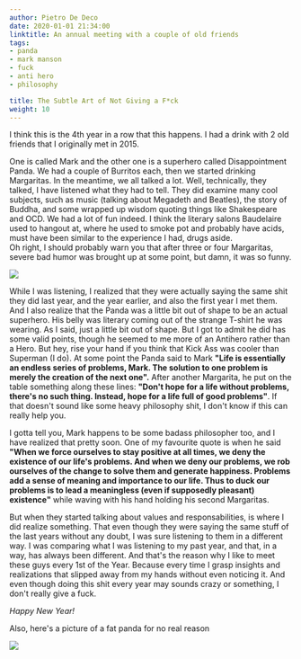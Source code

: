 ```yaml
---
author: Pietro De Deco
date: 2020-01-01 21:34:00 
linktitle: An annual meeting with a couple of old friends
tags:
- panda
- mark manson
- fuck
- anti hero
- philosophy

title: The Subtle Art of Not Giving a F*ck
weight: 10
---
```


I think this is the 4th year in a row that this happens. I had a drink with 2 old friends that I originally met in 2015.
<!--more-->

One is called Mark and the other one is a superhero called Disappointment Panda. We had a couple of Burritos each, then we started drinking Margaritas. In the meantime, we all talked a lot. Well, technically, they talked, I have listened what they had to tell. They did examine many cool subjects, such as music (talking about Megadeth and Beatles), the story of Buddha, and some wrapped up wisdom quoting things like Shakespeare and OCD. We had a lot of fun indeed. I think the literary salons Baudelaire used to hangout at, where he used to smoke pot and probably have acids, must have been similar to the experience I had, drugs aside.\
Oh right, I should probably warn you that after three or four Margaritas, severe bad humor was brought up at some point, but damn, it was so funny. 


![](/img/sub_cov.png)

While I was listening, I realized that they were actually saying the same shit they did last year, and the year earlier, and also the first year I met them.\
And I also realize that the Panda was a little bit out of shape to be an actual superhero. His belly was literary coming out of the strange T-shirt he was wearing. As I said, just a little bit out of shape. But I got to admit he did has some valid points, though he seemed to me more of an Antihero rather than a Hero. But hey, rise your hand if you think that Kick Ass was cooler than Superman (I do). At some point the Panda said to Mark **"Life is essentially an endless series of problems, Mark. The solution to one problem is merely the creation of the next one".** After another Margarita, he put on the table something along these lines: **"Don't hope for a life without problems, there's no such thing. Instead, hope for a life full of good problems"**. If that doesn't sound like some heavy philosophy shit, I don't know if this can really help you. 

I gotta tell you, Mark happens to be some badass philosopher too, and I have realized that pretty soon. One of my favourite quote is when he said **"When we force ourselves to stay positive at all times, we deny the existence of our life's problems. And when we deny our problems, we rob ourselves of the change to solve them and generate happiness. Problems add a sense of meaning and importance to our life. Thus to duck our problems is to lead a meaningless (even if supposedly pleasant) existence"** while waving with his hand holding his second Margaritas.

But when they started talking about values and responsabilities, is where I did realize something. That even though they were saying the same stuff of the last years without any doubt, I was sure listening to them in a different way. I was comparing what I was listening to my past year, and that, in a way, has always been different. And that's the reason why I like to meet these guys every 1st of the Year. Because every time I grasp insights and realizations that slipped away from my hands without even noticing it. And even though doing this shit every year may sounds crazy or something, I don't really give a fuck.

*Happy New Year!*

Also, here's a picture of a fat panda for no real reason

![](/img/fat_panda.jpg)

